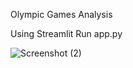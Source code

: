 Olympic Games Analysis 



Using Streamlit  Run app.py



![Screenshot (2)](https://user-images.githubusercontent.com/99476440/196110157-7d2dbd5a-d64c-4641-af49-25586a6f878f.png)
